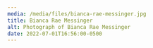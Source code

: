 ```yaml
---
media: /media/files/bianca-rae-messinger.jpg
title: Bianca Rae Messinger
alt: Photograph of Bianca Rae Messinger
date: 2022-07-01T16:56:00-0500
---
```


